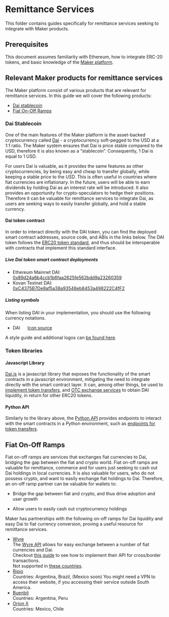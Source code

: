 # Remittance Services
This folder contains guides specifically for remittance services seeking to integrate with Maker products.

## Prerequisites
This document assumes familiarity with Ethereum, how to integrate ERC-20 tokens, and basic knowledge of the [Maker platform](https://www.makerdao.com).

## Relevant Maker products for remittance services

The Maker platform consist of various products that are relevant for remittance services. In this guide we will cover the following products:
-   [Dai stablecoin](#dai-stablecoin)
-   [Fiat On-Off Ramps](#fiat-on-off-ramps)   
   
### Dai Stablecoin

One of the main features of the Maker platform is the asset-backed cryptocurrency called [Dai](https://makerdao.com/dai) - a cryptocurrency soft-pegged to the USD at a 1:1 ratio. The Maker system ensures that Dai is price stable compared to the USD, therefore it is also known as a “stablecoin”. Consequently, 1 Dai is equal to 1 USD.

For users Dai is valuable, as it provides the same features as other cryptocurrencies, by being easy and cheap to transfer globally, while keeping a stable price to the USD. This is often useful in countries where fiat currencies are inflationary. In the future, users will be able to earn dividends by holding Dai as an interest rate will be introduced. It also provides an opportunity for crypto-speculators to hedge their positions. Therefore it can be valuable for remittance services to integrate Dai, as users are seeking ways to easily transfer globally, and hold a stable currency.

#### Dai token contract
In order to interact directly with the DAI token, you can find the deployed smart contract addresses, source code, and ABIs in the links below.
The DAI token follows the [ERC20 token standard](https://github.com/ethereum/EIPs/blob/master/EIPS/eip-20.md), and thus should be interoperable with contracts that implement this standard interface.

##### Live Dai token smart contract deployments
* Ethereum Mainnet DAI: [0x89d24a6b4ccb1b6faa2625fe562bdd9a23260359](https://etherscan.io/address/0x89d24a6b4ccb1b6faa2625fe562bdd9a23260359#code)
* Kovan Testnet DAI: [0xC4375B7De8af5a38a93548eb8453a498222C4fF2](https://kovan.etherscan.io/address/0xC4375B7De8af5a38a93548eb8453a498222C4fF2#code)

##### Listing symbols
When listing DAI in your implementation, you should use the following currency notations.
* DAI&nbsp;&nbsp;&nbsp;&nbsp;&nbsp;&nbsp;[Icon source](https://github.com/makerdao/Overview-of-MakerDAO-design/tree/master/DAI)

A style guide and additional logos can [be found here](https://github.com/makerdao/Overview-of-MakerDAO-design#style-guide).

### Token libraries
#### Javascript Library
[Dai.js](https://makerdao.com/documentation/) is a javascript library that exposes the functionality of the smart contracts in a javascript environment, mitigating the need to integrate directly with the smart contract layer. It can, among other things, be used to [implement token transfers](https://github.com/makerdao/dai.js#usage), and [OTC exchange services](https://makerdao.com/documentation/#exchange-service) to obtain DAI liquidity, in return for other ERC20 tokens.

#### Python API
Similarly to the library above, the [Python API](https://github.com/makerdao/pymaker) provides endpoints to interact with the smart contracts in a Python environment, such as [endpoints for token transfers](https://github.com/makerdao/pymaker#token-transfer).

## Fiat On-Off Ramps
Fiat on-off ramps are services that exchanges fiat currencies to Dai, bridging the gap between the fiat and crypto world. Fiat on-off ramps are valuable for remittance, commerce and for users just seeking to cash out Dai holdings in local currencies. It is also valuable for users, who do not possess crypto, and want to easily exchange fiat holdings to Dai. Therefore, an on-off ramp partner can be valuable for wallets to:
-   Bridge the gap between fiat and crypto, and thus drive adoption and user growth
    
-   Allow users to easily cash out cryptocurrency holdings

Maker has partnerships with the following on-off ramps for Dai liquidity and easy Dai to fiat currency conversion, proving a useful resource for remittance services.
* [Wyre](https://www.sendwyre.com/)\
The [Wyre API](https://www.sendwyre.com/docs/) allows for easy exchange between a number of fiat currencies and Dai.\
Checkout [this guide](/partners/wyre/wyre-guide-01/wyre-guide-01.md) to see how to implement their API for cross/border transactions.\
Not supported in [these countries](https://support.sendwyre.com/security/non-operational-states-in-us-and-countries).
* [Ripio](https://www.ripio.com/en/)\
Countries: Argentina, Brazil, (Mexico soon)
You might need a VPN to access their website, if you accessing their service outside South America.
* [Buenbit](https://www.buenbit.com/)\
Countries: Argentina, Peru
* [Orion X](https://orionx.com/)\
Countries: Mexico, Chile
